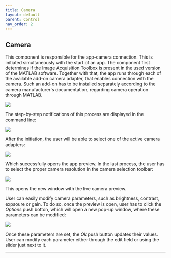 ```yaml
---
title: Camera
layout: default
parent: Control
nav_order: 2
---
```

## [](#header-2)Camera

This component is responsible for the app-camera connection. This is initiated simultaneously with the start of an app. The component first determines if the Image Acquisition Toolbox is present in the used version of the MATLAB software.
Together with that, the app runs through each of the available add-on camera adapter, that enables connection with the camera. Such an add-on has to be installed separately according to the camera manufacturer's documentation, regarding camera operation through MATLAB.

![](lbsa/assets/images/Initation.png)

The step-by-step notifications of this process are displayed in the command line:

![](lbsa/assets/images/Command_line.png)

After the initiation, the user will be able to select one of the active camera adapters:

![](lbsa/assets/images/Initation_2.png)

Which successfully opens the app preview. In the last process, the user has to select the proper camera resolution in the camera selection toolbar:

![](lbsa/assets/images/Camera_selection.png)

This opens the new window with the live camera preview.

User can easily modify camera parameters, such as brightness, contrast, expsoure or gain. To do so, once the preview is open, user has to click the _Options_ push botton, which will open a new pop-up window, where these parameters can be modified: 

![](lbsa/assets/images/Options.png)

Once these parameters are set, the _Ok_ push button updates their values. User can modify each parameter either through the edit field or using the slider just next to it.

----
